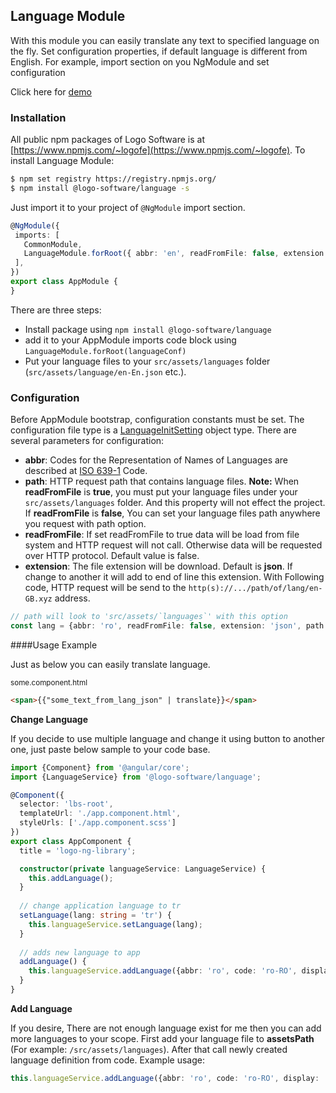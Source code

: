 ## Language Module

With this module you can easily translate any text to specified language on the fly.
Set configuration properties, if default language is different from English.
For example, import section on you NgModule and set configuration

Click here for [demo](http://design.logo.com.tr/#/docs/components/language-module#languagemodule)

### Installation

All public npm packages of Logo Software is at [https://www.npmjs.com/~logofe](https://www.npmjs.com/~logofe). To
install Language Module:

```bash
$ npm set registry https://registry.npmjs.org/
$ npm install @logo-software/language -s
```

Just import it to your project of `@NgModule` import section.

```typescript
@NgModule({
 imports: [
   CommonModule,
   LanguageModule.forRoot({ abbr: 'en', readFromFile: false, extension: 'json', path: 'languages' }),
 ],
})
export class AppModule {
}
```

There are three steps:

- Install package using `npm install @logo-software/language`
- add it to your AppModule imports code block using `LanguageModule.forRoot(languageConf)`
- Put your language files to your `src/assets/languages` folder (`src/assets/language/en-En.json` etc.).

### Configuration

Before AppModule bootstrap, configuration constants must be set. The configuration file type is a [LanguageInitSetting](docs/logo-business-solutions/language-module#languageinitsetting) object type. There are several parameters for configuration:

- **abbr**: Codes for the Representation of Names of Languages are described at [ISO 639-1](http://www.loc.gov/standards/iso639-2/php/code_list.php) Code.
- **path**: HTTP request path that contains language files. **Note:** When **readFromFile** is **true**, you must put your language files under your `src/assets/languages` folder. And this property will not effect the project. If **readFromFile** is **false**, You can set your language files path anywhere you request with path option.
- **readFromFile**: If set readFromFile to true data will be load from file system and HTTP request will not call. Otherwise data will be requested over HTTP protocol. Default value is false.
- **extension**: The file extension will be download. Default is **json**. If change to another it will add to end of line this extension. With Following code, HTTP request will be send to the `http(s)://.../path/of/lang/en-GB.xyz` address.

```typescript
// path will look to 'src/assets/`languages`' with this option
const lang = {abbr: 'ro', readFromFile: false, extension: 'json', path: 'languages',}
```
  
####Usage Example

Just as below you can easily translate language.

<sub>some.component.html</sub>

```html
<span>{{"some_text_from_lang_json" | translate}}</span>
```

**Change Language**

If you decide to use multiple language and change it using button to another one, just paste below sample to your code base.

```typescript
import {Component} from '@angular/core';
import {LanguageService} from '@logo-software/language';

@Component({
  selector: 'lbs-root',
  templateUrl: './app.component.html',
  styleUrls: ['./app.component.scss']
})
export class AppComponent {
  title = 'logo-ng-library';

  constructor(private languageService: LanguageService) {
    this.addLanguage();
  }
  
  // change application language to tr
  setLanguage(lang: string = 'tr') {
    this.languageService.setLanguage(lang);
  }
  
  // adds new language to app
  addLanguage() {
    this.languageService.addLanguage({abbr: 'ro', code: 'ro-RO', display: 'Romain'});
  }
}


```

**Add Language**

If you desire, There are not enough language exist for me then you can add more languages to your scope. First add your language file to **assetsPath** (For example: `/src/assets/languages`). After that call newly created language definition from  code. Example usage:

```typescript
this.languageService.addLanguage({abbr: 'ro', code: 'ro-RO', display: 'Romain'});
```
